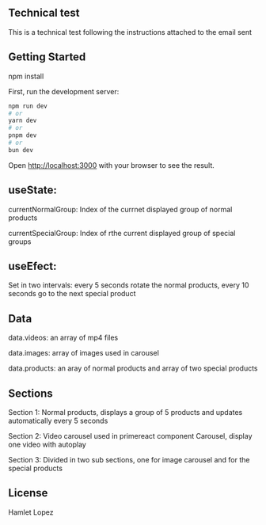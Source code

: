 ## Technical test

This is a technical test following the instructions attached to the email sent

## Getting Started

npm install

First, run the development server:

```bash
npm run dev
# or
yarn dev
# or
pnpm dev
# or
bun dev
```

Open [http://localhost:3000](http://localhost:3000) with your browser to see the result.

## useState:

currentNormalGroup: Index of the currnet displayed group of normal products

currentSpecialGroup: Index of rthe current displayed group of special groups


## useEfect:

Set in two intervals: every 5 seconds rotate the normal products, every 10 seconds go to the next special product


## Data

data.videos: an array of mp4 files

data.images: array of images used in carousel

data.products: an aray of normal products and array of two special products


## Sections

Section 1: Normal products, displays a group of 5 products and updates automatically every 5 seconds

Section 2: Video carousel used in primereact component Carousel, display one video with autoplay 

Section 3: Divided in two sub sections, one for image carousel and for the special products
 


## License 

Hamlet Lopez


